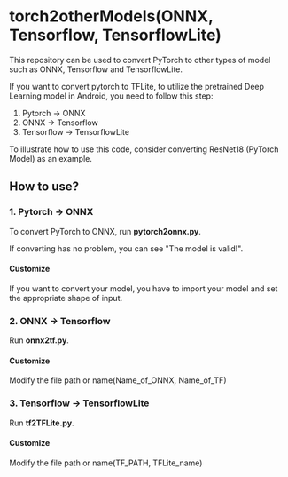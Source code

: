# torch2otherModels(ONNX, Tensorflow, TensorflowLite)
 
This repository can be used to convert PyTorch to other types of model such as ONNX, Tensorflow and TensorflowLite.

If you want to convert pytorch to TFLite, to utilize the pretrained Deep Learning model in Android, you need to follow this step:

1. Pytorch -> ONNX
2. ONNX -> Tensorflow
3. Tensorflow -> TensorflowLite

To illustrate how to use this code, consider converting ResNet18 (PyTorch Model) as an example.

## How to use?

### 1. Pytorch -> ONNX
To convert PyTorch to ONNX, run __pytorch2onnx.py__.

If converting has no problem, you can see "The model is valid!".


#### Customize

If you want to convert your model, you have to import your model and set the appropriate shape of input.


### 2. ONNX -> Tensorflow
Run __onnx2tf.py__.


#### Customize

Modify the file path or name(Name_of_ONNX, Name_of_TF)


### 3. Tensorflow -> TensorflowLite
Run __tf2TFLite.py__.

#### Customize

Modify the file path or name(TF_PATH, TFLite_name)
